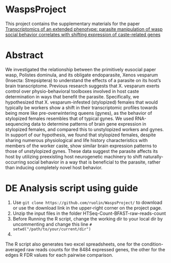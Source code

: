 
WaspsProject
========

This project contains the supplementary materials for the paper 
[Transcriptomics of an extended phenotype: parasite manipulation of wasp social behavior correlates with shifting expression of caste-related genes]()

Abstract
========
We investigated the relationship between the primitively eusocial paper wasp, Polistes dominula, and its obligate endoparasite, Xenos vesparum (Insecta: Strepsiptera) to understand the effects of a parasite on its host’s brain transcriptome. Previous research suggests that X. vesparum exerts control over physio-behavioral toolboxes involved in host caste determination in ways that benefit the parasite. Specifically, we hypothesized that X. vesparum-infested (stylopized) females that would typically be workers show a shift in their transcriptomic profiles towards being more like pre-overwintering queens (gynes), as the behavior of stylopized females resembles that of typical gynes. We used RNA-sequencing data to determine patterns of brain gene expression in stylopized females, and compared this to unstylopized workers and gynes. In support of our hypothesis, we found that stylopized females, despite sharing numerous physiological and life history characteristics with members of the worker caste, show similar brain expression patterns to those of unstylopized gynes. These data suggest the parasite affects its host by utilizing preexisting host neurogenetic machinery to shift naturally-occurring social behavior in a way that is beneficial to the parasite, rather than inducing completely novel host behavior. 

DE Analysis script using guide
==================

1. Use `git clone https://github.com/ruolin/WaspsProject/` to download or use the download link in the upper-right corner on the project page. 
2. Unzip the input files in the folder HTSeq-Count-BFAST-raw-reads-count
3. Before Running the R script, change the working dir to your local dir by uncommenting and change this line `# setwd("/path/to/your/current/dir")`
4. 
The R script also generates two excel spreadsheets, one for the condition-averaged raw reads counts for the 8484 expressed genes, the other for the edges R FDR values for each pairwise comparison.  
